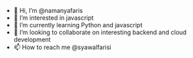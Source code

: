 - 👋 Hi, I’m @namanyafaris
- 👀 I’m interested in javascript
- 🌱 I’m currently learning Python and javascript
- 💞️ I’m looking to collaborate on interesting backend and cloud development
- 📫 How to reach me @syawalfarisi

<!---
namanyafaris/namanyafaris is a ✨ special ✨ repository because its `README.md` (this file) appears on your GitHub profile.
You can click the Preview link to take a look at your changes.
--->
